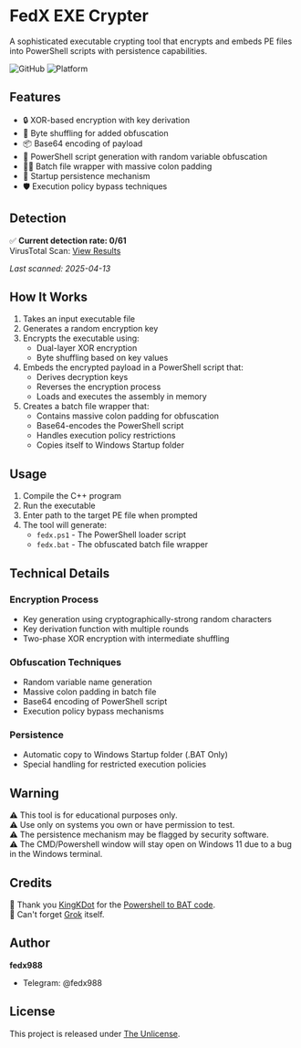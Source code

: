 # FedX EXE Crypter

A sophisticated executable crypting tool that encrypts and embeds PE files into PowerShell scripts with persistence capabilities.

![GitHub](https://img.shields.io/badge/license-Unlicense-blue.svg)
![Platform](https://img.shields.io/badge/platform-Windows-lightgrey.svg)

## Features

- 🔒 XOR-based encryption with key derivation
- 🔄 Byte shuffling for added obfuscation
- 📦 Base64 encoding of payload
- 🦠 PowerShell script generation with random variable obfuscation
- 🏃‍♂️ Batch file wrapper with massive colon padding
- 🔄 Startup persistence mechanism
- 🛡️ Execution policy bypass techniques

## Detection

✅ **Current detection rate: 0/61**  
VirusTotal Scan: [View Results](https://www.virustotal.com/gui/file/a3d1736c2cf2d80ebc92afe288ff69734c9d70bf2a2d0b5575dccb096c8ebd78/detection)

*Last scanned: 2025-04-13*

## How It Works

1. Takes an input executable file
2. Generates a random encryption key
3. Encrypts the executable using:
   - Dual-layer XOR encryption
   - Byte shuffling based on key values
4. Embeds the encrypted payload in a PowerShell script that:
   - Derives decryption keys
   - Reverses the encryption process
   - Loads and executes the assembly in memory
5. Creates a batch file wrapper that:
   - Contains massive colon padding for obfuscation
   - Base64-encodes the PowerShell script
   - Handles execution policy restrictions
   - Copies itself to Windows Startup folder

## Usage

1. Compile the C++ program
2. Run the executable
3. Enter path to the target PE file when prompted
4. The tool will generate:
   - `fedx.ps1` - The PowerShell loader script
   - `fedx.bat` - The obfuscated batch file wrapper

## Technical Details

### Encryption Process
- Key generation using cryptographically-strong random characters
- Key derivation function with multiple rounds
- Two-phase XOR encryption with intermediate shuffling

### Obfuscation Techniques
- Random variable name generation
- Massive colon padding in batch file
- Base64 encoding of PowerShell script
- Execution policy bypass mechanisms

### Persistence
- Automatic copy to Windows Startup folder (.BAT Only)
- Special handling for restricted execution policies

## Warning

⚠️ This tool is for educational purposes only.  
⚠️ Use only on systems you own or have permission to test.  
⚠️ The persistence mechanism may be flagged by security software.  
⚠️ The CMD/Powershell window will stay open on Windows 11 due to a bug in the Windows terminal.

## Credits

💖 Thank you [KingKDot](https://github.com/KingKDot) for the [Powershell to BAT code](https://github.com/KingKDot/powershell2bat).   
💖 Can't forget [Grok](https://grok.com) itself.

## Author

**fedx988**  
- Telegram: @fedx988



## License

This project is released under [The Unlicense](https://unlicense.org/).
